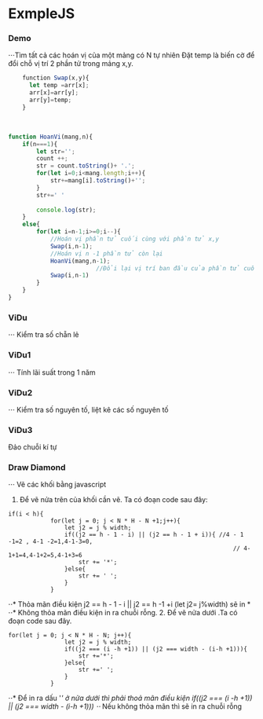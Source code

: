 # ExmpleJS

### Demo
⋅⋅⋅Tìm tất cả các hoán vị của một mảng có N tự nhiên
   Đặt temp là biến cờ để đổi chỗ vị trí 2 phần tử trong mảng x,y.
   
``` javascript
    function Swap(x,y){
	  let temp =arr[x];
	  arr[x]=arr[y];
	  arr[y]=temp;
    }
 ```
   
``` javascript
function HoanVi(mang,n){
	if(n===1){
		let str='';
		count ++;
		str = count.toString()+ '.';
		for(let i=0;i<mang.length;i++){
			str+=mang[i].toString()+'';
		}
		str+=' '
		
		console.log(str);
	}
	else{
		for(let i=n-1;i>=0;i--){
			//Hoán vị phần tử cuối cùng với phần tử x,y
			Swap(i,n-1);
			//Hoán vị n -1 phần tử còn lại
			HoanVi(mang,n-1);
                         //Đổi lại vị trí ban đầu của phần tử cuối cùng và phần tử x,y hiện tại
			Swap(i,n-1)
		}
	}
}

```
### ViDu
⋅⋅⋅ Kiểm tra số chẵn lẻ

### ViDu1
⋅⋅⋅ Tính lãi suất trong 1 năm

### ViDu2
⋅⋅⋅ Kiểm tra số nguyên tố, liệt kê các số nguyên tố

### ViDu3
Đảo chuỗi kí tự
### Draw Diamond
⋅⋅⋅ Vẽ các khối bằng javascript
1. Để vẽ nửa trên của khối cần vẽ. Ta có đoạn code sau đây:
```
if(i < h){
			for(let j = 0; j < N * H - N +1;j++){
				let j2 = j % width;
				if((j2 == h - 1 - i) || (j2 == h - 1 + i)){ //4 - 1 -1=2 , 4-1 -2=1,4-1-3=0,
																// 4-1+1=4,4-1+2=5,4-1+3=6
					str += '*';
				}else{
					str += ' ';
				}
			}
```
⋅⋅* Thỏa mãn điều kiện j2 == h - 1 - i ||  j2 == h -1 +i (let  j2= j%width) sẽ in *
⋅⋅* Không thỏa mãn điều kiện in ra chuỗi rỗng.
 2. Để vẽ nửa dưới .Ta có đoạn code sau đây.
```
for(let j = 0; j < N * H - N; j++){
				let j2 = j % width;
				if((j2 === (i -h +1)) || (j2 === width - (i-h +1))){
					str +='*';
				}else{
					str +=' ';
				}
			}
```
⋅⋅* Để in ra dấu '*' ở nửa dưới thì phải thoả mãn điều kiện
if((j2 === (i -h +1)) || (j2 === width - (i-h +1)))
⋅⋅* Nếu không thỏa mãn thì sẽ in ra chuỗi rỗng
 
